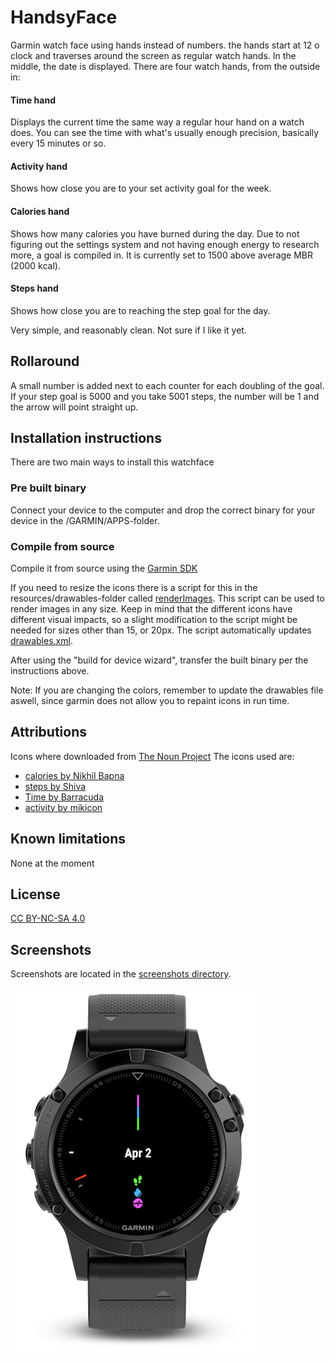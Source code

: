 # HandsyFace
Garmin watch face using hands instead of numbers. the hands start at 12 o clock and traverses around the screen as regular watch hands. In the middle, the date is displayed. There are four watch hands, from the outside in:

#### Time hand
Displays the current time the same way a regular hour hand on a watch does. You can see the time with what's usually enough precision, basically every 15 minutes or so.

#### Activity hand
Shows how close you are to your set activity goal for the week.

#### Calories hand
Shows how many calories you have burned during the day. Due to not figuring out the settings system and not having enough energy to research more, a goal is compiled in. It is currently set to 1500 above average MBR (2000 kcal).

#### Steps hand
Shows how close you are to reaching the step goal for the day.

Very simple, and reasonably clean. Not sure if I like it yet.

## Rollaround
A small number is added next to each counter for each doubling of the goal. If your step goal is 5000 and you take 5001 steps, the number will be 1 and the arrow will point straight up.

## Installation instructions
There are two main ways to install this watchface

### Pre built binary
Connect your device to the computer and drop the correct binary for your device in the /GARMIN/APPS-folder. 

### Compile from source
Compile it from source using the [Garmin SDK](https://developer.garmin.com/connect-iq/sdk/)

If you need to resize the icons there is a script for this in the resources/drawables-folder called [renderImages](https://github.com/knewg/HandsyFace/blob/master/resources/drawables/renderImages). This script can be used to render images in any size. Keep in mind that the different icons have different visual impacts, so a slight modification to the script might be needed for sizes other than 15, or 20px. The script automatically updates [drawables.xml](https://github.com/knewg/HandsyFace/blob/master/resources/drawables/drawables.xml).

After using the "build for device wizard", transfer the built binary per the instructions above.

Note: If you are changing the colors, remember to update the drawables file aswell, since garmin does not allow you to repaint icons in run time.

## Attributions
Icons where downloaded from [The Noun Project](https://thenounproject.com/)
The icons used are:

* [calories by Nikhil Bapna](https://thenounproject.com/icon/1180285/)
* [steps by Shiva](https://thenounproject.com/icon/1166846/)
* [Time by Barracuda](https://thenounproject.com/icon/2305857/)
* [activity by mikicon](https://thenounproject.com/icon/1911201/)

## Known limitations
None at the moment

## License
[CC BY-NC-SA 4.0](https://creativecommons.org/licenses/by-nc-sa/4.0/)

## Screenshots
Screenshots are located in the [screenshots directory](https://github.com/knewg/HandsyFace/tree/master/screenshots).

![Thumbnail](https://github.com/knewg/HandsyFace/blob/master/screenshots/thumbnail.png)
